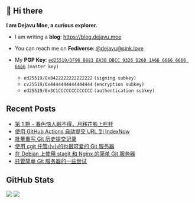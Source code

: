 ## 👋 Hi there

**I am Dejavu Moe, a curious explorer.**

- I am writing a **blog**: https://blog.dejavu.moe
- You can reach me on **Fediverse**: [@dejavu@sink.love](https://@dejavu@sink.love)
- My **PGP Key**: [`ed25519/DF96 8883 EA3B DBCC 9326 D260 1A66 6666 6666 6666`](https://xvo.es/pgp) `(master key)`

  - `ed25519/0x8422222222222222` `(signing subkey)`
  - `cv25519/0x4444444444444444` `(encryption subkey)`
  - `ed25519/0x3C1CCCCCCCCCCCCC` `(authentication subkey)`

## Recent Posts

<!-- BLOG-POST-LIST:START -->
- [第 1 期 - 春色恼人眠不得，月移花影上栏杆](https://blog.dejavu.moe/weekly/2023/05/27/issue-001/)
- [使用 GitHub Actions 自动提交 URL 到 IndexNow](https://blog.dejavu.moe/posts/automatically-submit-urls-to-indexnow-with-github-actions/)
- [批量重写 Git 历史提交记录](https://blog.dejavu.moe/posts/batch-rewriting-git-commit-history/)
- [使用 cgit 托管小小的也很可爱的 Git 服务器](https://blog.dejavu.moe/posts/hosting-minimal-git-server-with-cgit/)
- [在 Debian 上使用 stagit 和 Nginx 的简单 Git 服务器](https://blog.dejavu.moe/posts/simple-git-server-with-stagit-and-nginx-on-debian/)
- [托管简单 Git 服务器的一些尝试](https://blog.dejavu.moe/posts/try-hosting-simple-git-server/)
<!-- BLOG-POST-LIST:END -->

## GitHub Stats

![](https://fastly.jsdelivr.net/gh/DejavuMoe/GitHub-Stats@latest/generated/overview.svg)
![](https://fastly.jsdelivr.net/gh/DejavuMoe/GitHub-Stats@latest/generated/languages.svg)
